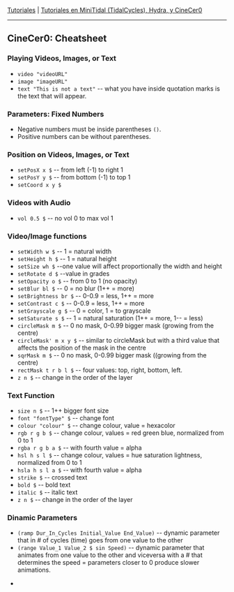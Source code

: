 
[Tutoriales](../README.md) | [Tutoriales en MiniTidal (TidalCycles), Hydra, y CineCer0](README.md)    

-------------------------------------------------------------------------------  

## CineCer0: Cheatsheet

### Playing Videos, Images, or Text

+ `video "videoURL"`
+ `image "imageURL"`
+ `text "This is not a text"` -- what you have inside quotation marks is the text that will appear.

###  Parameters: Fixed Numbers

+ Negative numbers must be inside parentheses `()`.
+ Positive numbers can be without parentheses.

###  Position on Videos, Images, or Text

+ `setPosX x $` -- from left (-1) to right 1
+ `setPosY y $` -- from bottom (-1) to top 1
+ `setCoord x y $`

###  Videos with Audio

+ `vol 0.5 $` -- no vol 0 to max vol 1

###  Video/Image functions

+ `setWidth w $` -- 1 = natural width
+ `setHeight h $` -- 1 = natural height
+ `setSize wh $` --one value will affect proportionally the width and height
+ `setRotate d $` --value in grades
+ `setOpacity o $` -- from 0 to 1 (no opacity)
+ `setBlur bl $` -- 0 = no blur (1++ = more)
+ `setBrightness br $` -- 0-0.9 = less, 1++ = more
+ `setContrast c $` -- 0-0.9 = less, 1++ = more
+ `setGrayscale g $` -- 0 = color, 1 = to grayscale
+ `setSaturate s $` -- 1 = natural saturation (1++ = more, 1-- = less)
+ `circleMask m $` -- 0 no mask, 0-0.99 bigger mask (growing from the centre)
+ `circleMask' m x y $` -- similar to circleMask but with a third value that affects the position of the mask in the centre
+ `sqrMask m $` -- 0 no mask, 0-0.99 bigger mask ((growing from the centre)
+ `rectMask t r b l $` -- four values: top, right, bottom, left.
+ `z n $` -- change in the order of the layer

###  Text Function

+ `size n $` -- 1++ bigger font size
+ `font "fontType" $` -- change font
+ `colour "colour" $` -- change colour, value = hexacolor
+ `rgb r g b $` -- change colour, values = red green blue, normalized from 0 to 1
+ `rgba r g b a $` -- with fourth value = alpha
+ `hsl h s l $` -- change colour, values = hue saturation lightness, normalized from 0 to 1
+ `hsla h s l a $` -- with fourth value = alpha
+ `strike $` -- crossed text
+ `bold $` -- bold text
+ `italic $` -- italic text
+ `z n $` -- change in the order of the layer

###  Dinamic Parameters

+ `(ramp Dur_In_Cycles Initial_Value End_Value)` -- dynamic parameter that in # of cycles (time) goes from one value to the other
+ `(range Value_1 Value_2 $ sin Speed)` -- dynamic parameter that animates from one value to the other and viceversa with a # that determines the speed = parameters closer to 0 produce slower animations.


-
